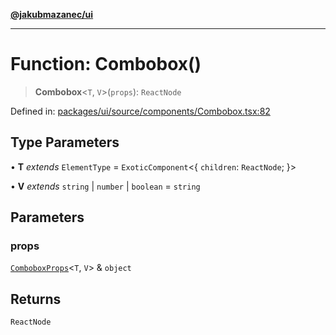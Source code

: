 [**@jakubmazanec/ui**](../README.md)

---

# Function: Combobox()

> **Combobox**\<`T`, `V`\>(`props`): `ReactNode`

Defined in:
[packages/ui/source/components/Combobox.tsx:82](https://github.com/jakubmazanec/tools/blob/797379ce98752dc838b82c8398e04d90c58ce9e7/packages/ui/source/components/Combobox.tsx#L82)

## Type Parameters

• **T** _extends_ `ElementType` = `ExoticComponent`\<\{ `children`: `ReactNode`; \}\>

• **V** _extends_ `string` \| `number` \| `boolean` = `string`

## Parameters

### props

[`ComboboxProps`](../type-aliases/ComboboxProps.md)\<`T`, `V`\> & `object`

## Returns

`ReactNode`
